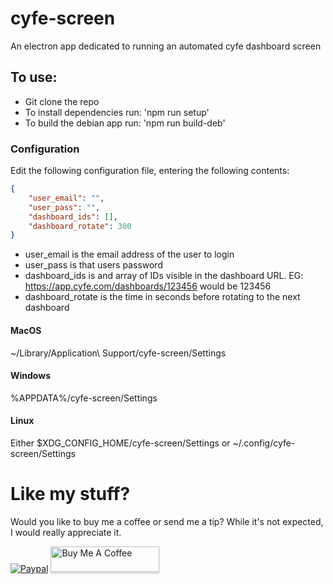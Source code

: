 # cyfe-screen

An electron app dedicated to running an automated cyfe dashboard screen

## To use:

- Git clone the repo
- To install dependencies run: 'npm run setup'
- To build the debian app run: 'npm run build-deb'
  
### Configuration

Edit the following configuration file, entering the following contents:

```json
{
    "user_email": "",
    "user_pass": "",
    "dashboard_ids": [],
    "dashboard_rotate": 300
}
```

- user_email is the email address of the user to login
- user_pass is that users password
- dashboard_ids is and array of IDs visible in the dashboard URL.
  EG: https://app.cyfe.com/dashboards/123456 would be 123456
- dashboard_rotate is the time in seconds before rotating to the next dashboard

#### MacOS

~/Library/Application\ Support/cyfe-screen/Settings

#### Windows

%APPDATA%/cyfe-screen/Settings

#### Linux

Either $XDG_CONFIG_HOME/cyfe-screen/Settings or ~/.config/cyfe-screen/Settings


# Like my stuff?

Would you like to buy me a coffee or send me a tip?
While it's not expected, I would really appreciate it.

[![Paypal](https://www.paypalobjects.com/webstatic/mktg/Logo/pp-logo-100px.png)](https://paypal.me/MattSpurrier) <a href="https://www.buymeacoffee.com/digitalsparky" target="_blank"><img src="https://www.buymeacoffee.com/assets/img/custom_images/white_img.png" alt="Buy Me A Coffee" style="height: 41px !important;width: 174px !important;box-shadow: 0px 3px 2px 0px rgba(190, 190, 190, 0.5) !important;-webkit-box-shadow: 0px 3px 2px 0px rgba(190, 190, 190, 0.5) !important;" ></a>
